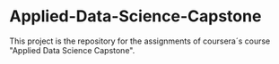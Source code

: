 # Applied-Data-Science-Capstone
This project is the repository for the assignments of coursera´s course "Applied Data Science Capstone".
